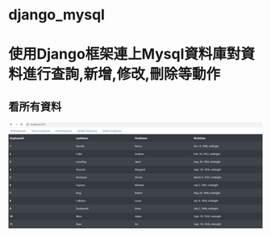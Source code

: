 # django_mysql

# 使用Django框架連上Mysql資料庫對資料進行查詢,新增,修改,刪除等動作

## 看所有資料
![image](https://github.com/funpi89/django_mysql/blob/master/showall.JPG)
